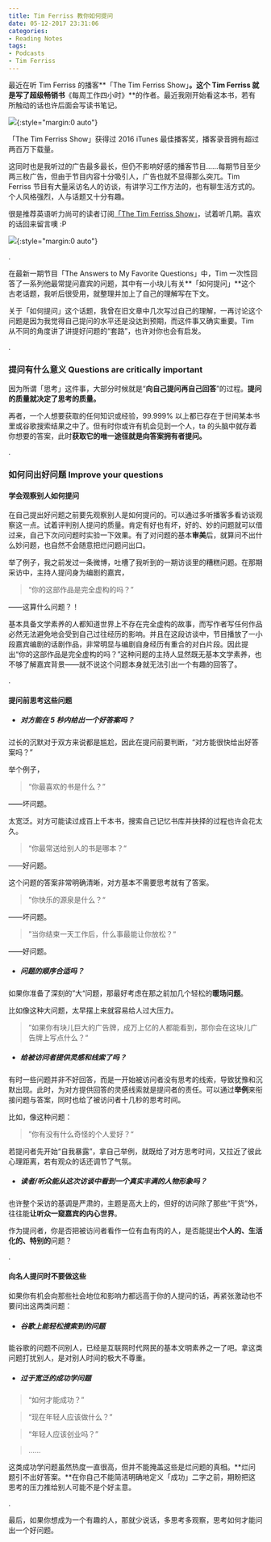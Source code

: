 ```yaml
---
title: Tim Ferriss 教你如何提问
date: 05-12-2017 23:31:06
categories: 
- Reading Notes
tags: 
- Podcasts
- Tim Ferriss
---
```




最近在听 Tim Ferriss 的播客**「The Tim Ferriss Show」**。这个  Tim Ferriss 就是写了超级畅销书**《每周工作四小时》**的作者。最近我刚开始看这本书，若有所触动的话也许后面会写读书笔记。

![](https://mmbiz.qpic.cn/mmbiz_jpg/ETsNbcnZdRxflQJ0QxATS9SfxOQ6AbmGibzsemNc34247plKKHaAlAWGsl6IBQDjbYxPIUoU7IzP1QRuqNuqrCA/0?wx_fmt=jpeg){:style="margin:0 auto"}

「The Tim Ferriss Show」获得过 2016 iTunes 最佳播客奖，播客录音拥有超过两百万下载量。

这同时也是我听过的广告最多最长，但仍不影响好感的播客节目……每期节目至少两三枚广告，但由于节目内容十分吸引人，广告也就不显得那么突兀。Tim Ferriss 节目有大量采访名人的访谈，有讲学习工作方法的，也有聊生活方式的。个人风格强烈，人与话题又十分有趣。

很是推荐英语听力尚可的读者订阅[「The Tim Ferriss Show」](tim.blog)，试着听几期。喜欢的话回来留言噢 :P

![](https://mmbiz.qpic.cn/mmbiz_jpg/ETsNbcnZdRxflQJ0QxATS9SfxOQ6AbmGAehujexGWG8yeBTVH0GIsTV7f8iaiaAiabGOicgnmicVwPtHh3OqmWVp7gw/0?wx_fmt=jpeg){:style="margin:0 auto"}

.

在最新一期节目「The Answers to My Favorite Questions」中，Tim 一次性回答了一系列他最常提问嘉宾的问题，其中有一小块儿有关**「如何提问」**这个古老话题，我听后很受用，就整理并加上了自己的理解写在下文。

关于「如何提问」这个话题，我曾在旧文章中几次写过自己的理解，一再讨论这个问题是因为我觉得自己提问的水平还是没达到预期，而这件事又确实重要。Tim 从不同的角度讲了讲提好问题的“套路”，也许对你也会有启发。

.

### 提问有什么意义 Questions are critically important

因为所谓「思考」这件事，大部分时候就是“**向自己提问再自己回答**”的过程。**提问的质量就决定了思考的质量。**

再者，一个人想要获取的任何知识或经验，99.999% 以上都已存在于世间某本书里或谷歌搜索结果之中了。但有时你或许有机会见到一个人，ta 的头脑中就存着你想要的答案，此时**获取它的唯一途径就是向答案拥有者提问。**

.


### 如何问出好问题 Improve your questions

#### 学会观察别人如何提问

在自己提出好问题之前要先观察别人是如何提问的。可以通过多听播客多看访谈观察这一点。试着评判别人提问的质量。肯定有好也有坏，好的、妙的问题就可以借过来，自己下次问问题时实验一下效果。有了对问题的基本**审美**后，就算问不出什么妙问题，也自然不会随意把烂问题问出口。

举了例子，我之前发过一条微博，吐槽了我听到的一期访谈里的糟糕问题。在那期采访中，主持人提问身为编剧的嘉宾，

> “你的这部作品是完全虚构的吗？”

——这算什么问题？！

基本具备文学素养的人都知道世界上不存在完全虚构的故事，而写作者写任何作品必然无法避免地会受到自己过往经历的影响。并且在这段访谈中，节目播放了一小段嘉宾编剧的话剧作品，非常明显与编剧自身经历有重合的对白片段。因此提出“你的这部作品是完全虚构的吗？”这种问题的主持人显然既无基本文学素养，也不够了解嘉宾背景——就不说这个问题本身就无法引出一个有趣的回答了。

.

#### 提问前思考这些问题

- ##### 对方能在 5 秒内给出一个好答案吗？

过长的沉默对于双方来说都是尴尬，因此在提问前要判断，“对方能很快给出好答案吗？”

举个例子，

> “你最喜欢的书是什么？”

——坏问题。

太宽泛。对方可能读过成百上千本书，搜索自己记忆书库并抉择的过程也许会花太久。

> “你最常送给别人的书是哪本？“

——好问题。

这个问题的答案非常明确清晰，对方基本不需要思考就有了答案。

> ”你快乐的源泉是什么？“

——坏问题。

> ”当你结束一天工作后，什么事最能让你放松？“

——好问题。

- ##### 问题的顺序合适吗？

如果你准备了深刻的”大“问题，那最好考虑在那之前加几个轻松的**暖场问题**。

比如像这种大问题，太早摆上来就容易给人过大压力。

> ”如果你有块儿巨大的广告牌，成万上亿的人都能看到，那你会在这块儿广告牌上写点什么？“

- ##### 给被访问者提供灵感和线索了吗？

有时一些问题并非不好回答，而是一开始被访问者没有思考的线索，导致犹豫和沉默出现。此时，为对方提供回答的灵感线索就是提问者的责任。可以通过**举例**来衔接问题与答案，同时也给了被访问者十几秒的思考时间。

比如，像这种问题：

> ”你有没有什么奇怪的个人爱好？“

若提问者先开始“自我暴露”，拿自己举例，就既给了对方思考时间，又拉近了彼此心理距离，若有观众的话还调节了气氛。

- ##### 读者/听众能从这次访谈中看到一个真实丰满的人物形象吗？

也许整个采访的基调是严肃的，主题是高大上的，但好的访问除了那些“干货”外，往往能**让听众一窥嘉宾的内心世界**。

作为提问者，你是否把被访问者看作一位有血有肉的人，是否能提出**个人的、生活化的、特别的**问题？

.

#### 向名人提问时不要做这些

如果你有机会向那些社会地位和影响力都远高于你的人提问的话，再紧张激动也不要问出这两类问题：

- ##### 谷歌上能轻松搜索到的问题

能谷歌的问题不问别人，已经是互联网时代网民的基本文明素养之一了吧。拿这类问题打扰别人，是对别人时间的极大不尊重。

- ##### 过于宽泛的成功学问题

> “如何才能成功？”

> “现在年轻人应该做什么？”

> “年轻人应该创业吗？”

> ……

这类成功学问题虽然热度一直很高，但并不能掩盖这些是烂问题的真相。**烂问题引不出好答案。**在你自己不能简洁明确地定义「成功」二字之前，期盼把这思考的压力推给别人可能不是个好主意。

.

最后，如果你想成为一个有趣的人，那就少说话，多思考多观察，思考如何才能问出一个好问题。


